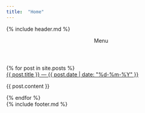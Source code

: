```yaml
---
title:  "Home"
---
```


{% include header.md %}

<div class="container-grid container-grid--boxed container-grid--homepage">
    <header>
        Menu
    </header>
    <section>
        <div class="container-grid container-grid--items2">
            {% for post in site.posts %}
            <div class="item">
                <a href="{{ post.url }}">{{ post.title }} &mdash; {{ post.date | date: "%d-%m-%Y" }}</a>
                <p>{{ post.content }}</p>
            </div>
            {% endfor %}
        </div>
    </section>
    {% include footer.md %}
</div>

